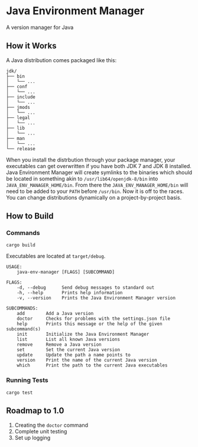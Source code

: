 # Java Environment Manager

A version manager for Java

## How it Works

A Java distribution comes packaged like this:

```text
jdk/
├── bin
│   └── ...
├── conf
│   └── ...
├── include
│   └── ...
├── jmods
│   └── ...
├── legal
│   └── ...
├── lib
│   └── ...
├── man
│   └── ...
└── release
```

When you install the distrbution through your package manager, your executables
can get overwritten if you have both JDK 7 and JDK 8 installed. Java Environment
Manager will create symlinks to the binaries which should be located in something
akin to `/usr/lib64/openjdk-8/bin` into `JAVA_ENV_MANAGER_HOME/bin`. From there
the `JAVA_ENV_MANAGER_HOME/bin` will need to be added to your `PATH` before
`/usr/bin`. Now it is off to the races. You can change distributions
dynamically on a project-by-project basis.

## How to Build

### Commands

```text
cargo build
```

Executables are located at `target/debug`.

```text
USAGE:
    java-env-manager [FLAGS] [SUBCOMMAND]

FLAGS:
    -d, --debug      Send debug messages to standard out
    -h, --help       Prints help information
    -v, --version    Prints the Java Environment Manager version

SUBCOMMANDS:
    add        Add a Java version
    doctor     Checks for problems with the settings.json file
    help       Prints this message or the help of the given subcommand(s)
    init       Initialize the Java Environment Manager
    list       List all known Java versions
    remove     Remove a Java version
    set        Set the current Java version
    update     Update the path a name points to
    version    Print the name of the current Java version
    which      Print the path to the current Java executables
```

### Running Tests

```text
cargo test
```

## Roadmap to 1.0

1. Creating the `doctor` command
2. Complete unit testing
3. Set up logging
